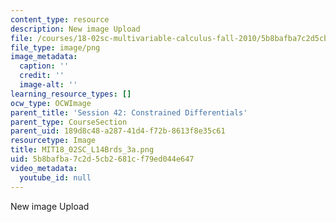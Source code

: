 ```yaml
---
content_type: resource
description: New image Upload
file: /courses/18-02sc-multivariable-calculus-fall-2010/5b8bafba7c2d5cb2681cf79ed044e647_MIT18_02SC_L14Brds_3a.png
file_type: image/png
image_metadata:
  caption: ''
  credit: ''
  image-alt: ''
learning_resource_types: []
ocw_type: OCWImage
parent_title: 'Session 42: Constrained Differentials'
parent_type: CourseSection
parent_uid: 189d8c48-a287-41d4-f72b-8613f8e35c61
resourcetype: Image
title: MIT18_02SC_L14Brds_3a.png
uid: 5b8bafba-7c2d-5cb2-681c-f79ed044e647
video_metadata:
  youtube_id: null
---
```

New image Upload

